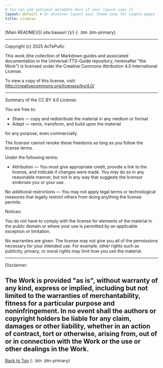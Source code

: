 ```yaml
---
# You can add optional metadata here if your layout uses it
layout: default # Or whatever layout your theme uses for simple pages
title: License
---
```


[Main README]({{ site.baseurl }}/) 
{: .btn .btn-primary}

--- 
Copyright (c) 2025 AcTePuKc

This work (the collection of Markdown guides and associated documentation in the Universal-TTS-Guide repository, hereinafter "the Work") is licensed under the Creative Commons Attribution 4.0 International License.

To view a copy of this license, visit:
http://creativecommons.org/licenses/by/4.0/

---
Summary of the CC BY 4.0 License:

You are free to:

*   Share — copy and redistribute the material in any medium or format
*   Adapt — remix, transform, and build upon the material

for any purpose, even commercially.

The licensor cannot revoke these freedoms as long as you follow the license terms.


Under the following terms:

*   Attribution — You must give appropriate credit, provide a link to the license, and indicate if changes were made. You may do so in any reasonable manner, but not in any way that suggests the licensor endorses you or your use.


No additional restrictions — You may not apply legal terms or technological measures that legally restrict others from doing anything the license permits.


Notices:

You do not have to comply with the license for elements of the material in the public domain or where your use is permitted by an applicable exception or limitation.

No warranties are given. The license may not give you all of the permissions necessary for your intended use. For example, other rights such as publicity, privacy, or moral rights may limit how you use the material.

-----------------------------------------------------------------------

Disclaimer:

The Work is provided "as is", without warranty of any kind, express or implied, including but not limited to the warranties of merchantability, fitness for a particular purpose and noninfringement. In no event shall the authors or copyright holders be liable for any claim, damages or other liability, whether in an action of contract, tort or otherwise, arising from, out of or in connection with the Work or the use or other dealings in the Work.
---
[Back to Top](#top)
{: .btn .btn-primary}